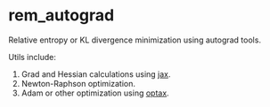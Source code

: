 # rem_autograd
Relative entropy or KL divergence minimization using autograd tools.

Utils include:
1. Grad and Hessian calculations using [jax](https://github.com/google/jax).
2. Newton-Raphson optimization.
3. Adam or other optimization using [optax](https://github.com/google-deepmind/optax).

